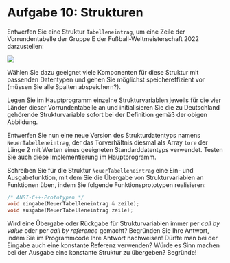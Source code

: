 # Aufgabe 10: Strukturen

Entwerfen Sie eine Struktur `Tabelleneintrag`, um eine Zeile der Vorrundentabelle der Gruppe E der Fußball-Weltmeisterschaft 2022 darzustellen:

![](https://i.imgur.com/AlJVrXP.png)

Wählen Sie dazu geeignet viele Komponenten für diese Struktur mit passenden Datentypen und gehen Sie möglichst speichereffizient vor (müssen Sie alle Spalten abspeichern?).

Legen Sie im Hauptprogramm einzelne Strukturvariablen jeweils für die vier Länder dieser Vorrundentabelle an und initialisieren Sie die zu Deutschland gehörende Strukturvariable sofort bei der Definition gemäß der obigen Abbildung.

Entwerfen Sie nun eine neue Version des Strukturdatentyps namens `NeuerTabelleneintrag`, der das Torverhältnis diesmal als Array `tore` der Länge 2 mit Werten eines geeigneten Standarddatentyps verwendet. Testen Sie auch diese Implementierung im Hauptprogramm.

Schreiben Sie für die Struktur `NeuerTabelleneintrag` eine Ein- und Ausgabefunktion, mit dem Sie die Übergabe von Strukturvariablen an Funktionen üben, indem Sie folgende Funktionsprototypen realisieren:

```c++
/* ANSI-C++-Prototypen */
void eingabe(NeuerTabelleneintrag & zeile);
void ausgabe(NeuerTabelleneintrag zeile);
```

Wird eine Übergabe oder Rückgabe für Strukturvariablen immer per _call by value_ oder per _call by reference_ gemacht? Begründen Sie Ihre Antwort, indem Sie im Programmcode Ihre Antwort nachweisen! Dürfte man bei der Eingabe auch eine konstante Referenz verwenden? Würde es Sinn machen bei der Ausgabe eine konstante Struktur zu übergeben? Begründe!
